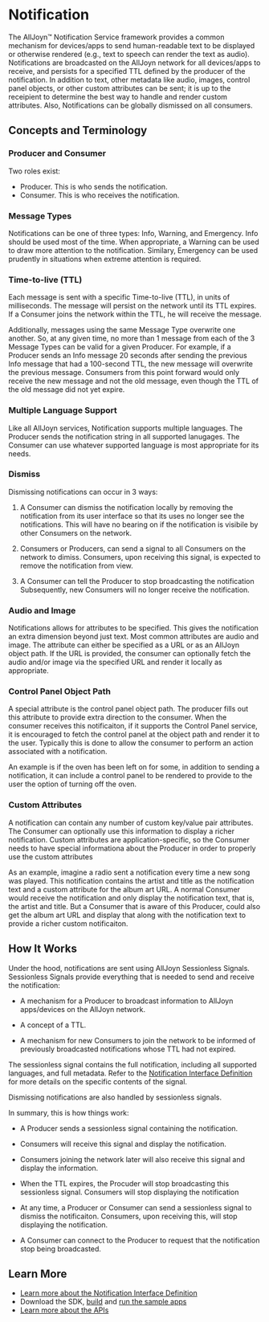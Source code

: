 # Notification

The AllJoyn&trade; Notification Service framework provides a common mechanism for
devices/apps to send human-readable text to be displayed or otherwise rendered
(e.g., text to speech can render the text as audio). Notifications are broadcasted
on the AllJoyn network for all devices/apps to receive, and persists for a
specified TTL defined by the producer of the notification. In addition to text,
other metadata like audio, images, control panel objects, or other custom
attributes can be sent; it is up to the receipient to determine the best
way to handle and render custom attributes. Also, Notifications can be
globally dismissed on all consumers.

## Concepts and Terminology

### Producer and Consumer

Two roles exist:
* Producer. This is who sends the notification.
* Consumer. This is who receives the notification.

### Message Types

Notifications can be one of three types: Info, Warning, and Emergency. Info
should be used most of the time. When appropriate, a Warning can be used to
draw more attention to the notification. Similary, Emergency can be used
prudently in situations when extreme attention is required.

### Time-to-live (TTL)

Each message is sent with a specific Time-to-live (TTL), in units of
milliseconds. The message will persist on the network until its TTL
expires. If a Consumer joins the network within the TTL, he will
receive the message.

Additionally, messages using the same Message Type overwrite one
another. So, at any given time, no more than 1 message from each of
the 3 Message Types can be valid for a given Producer. For example,
if a Producer sends an Info message 20 seconds after sending the
previous Info message that had a 100-second TTL, the new message will
overwrite the previous message. Consumers from this point forward
would only receive the new message and not the old message, even
though the TTL of the old message did not yet expire.

### Multiple Language Support

Like all AllJoyn services, Notification supports multiple languages. The
Producer sends the notification string in all supported lanugages. The
Consumer can use whatever supported language is most appropriate for
its needs.

### Dismiss

Dismissing notifications can occur in 3 ways:

1. A Consumer can dismiss the notification locally by
   removing the notification from its user interface so that its uses
   no longer see the notifications. This will have no bearing on if the notification is visibile by other Consumers on the network.

2. Consumers or Producers, can send a signal to all
   Consumers on the network to dimiss. Consumers, upon receiving this
   signal, is expected to remove the notification from view.

3. A Consumer can tell the Producer to stop broadcasting the notification
   Subsequently, new Consumers will no longer receive the notification.

### Audio and Image

Notifications allows for attributes to be specified. This gives the
notification an extra dimension beyond just text. Most common attributes
are audio and image. The attribute can either be specified as a URL or as
an AllJoyn object path. If the URL is provided, the consumer can optionally
fetch the audio and/or image via the specified URL and render it locally as
appropriate.

### Control Panel Object Path

A special attribute is the control panel object path. The producer fills
out this attribute to provide extra direction to the consumer. When the
consumer receives this notificaiton, if it supports the Control Panel service, it
is encouraged to fetch the control panel at the object path and render
it to the user. Typically this is done to allow the consumer to perform
an action associated with a notification.

An example is if the oven has been left on for some, in addition to
sending a notification, it can include a control panel to be rendered
to provide to the user the option of turning off the oven.

### Custom Attributes

A notification can contain any number of custom key/value pair attributes.
The Consumer can optionally use this information to display a richer
notification. Custom attributes are application-specific, so
the Consumer needs to have special informationa about the
Producer in order to properly use the custom attributes

As an example, imagine a radio sent a notification every time a
new song was played. This notification contains the artist and
title as the notification text and a custom attribute for the
album art URL. A normal Consumer would receive the notification
and only display the notification text, that is, the artist and
title. But a Consumer that is aware of this Producer, could also
get the album art URL and display that along with the
notification text to provide a richer custom notificaiton.

## How It Works

Under the hood, notifications are sent using AllJoyn Sessionless Signals.
Sessionless Signals provide everything that is needed to send and receive
the notification:

* A mechanism for a Producer to broadcast information to AllJoyn
  apps/devices on the AllJoyn network.

* A concept of a TTL.

* A mechanism for new Consumers to join the network to be informed
  of previously broadcasted notifications whose TTL had not expired.

The sessionless signal contains the full notification, including
all supported languages, and full metadata. Refer to the [Notification
Interface Definition][notif-interface] for more details on the specific
contents of the signal.

Dismissing notifications are also handled by sessionless signals.

In summary, this is how things work:

* A Producer sends a sessionless signal containing the notification.

* Consumers will receive this signal and display the notification.

* Consumers joining the network later will also receive this signal
  and display the information.

* When the TTL expires, the Procuder will stop broadcasting this
  sessionless signal. Consumers will stop displaying the notification

* At any time, a Producer or Consumer can send a sessionless signal
  to dismiss the notificaiton. Consumers, upon receiving this, will
  stop displaying the notification.

* A Consumer can connect to the Producer to request that the
  notification stop being broadcasted.

## Learn More

* [Learn more about the Notification Interface Definition][notif-interface]
* Download the SDK, [build][build] and
  [run the sample apps][sample-apps]
* [Learn more about the APIs][api-guide]

[notif-interface]: /learn/base-services/notification/interface
[build]: /develop/building
[sample-apps]: /develop/run-sample-apps/notification
[api-guide]: /develop/api-guide/notification
